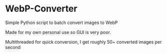 # WebP-Converter
Simple Python script to batch convert images to WebP

Made for my own personal use so GUI is very poor.

Multithreaded for quick conversion, I get roughly 50~ converted images per second
